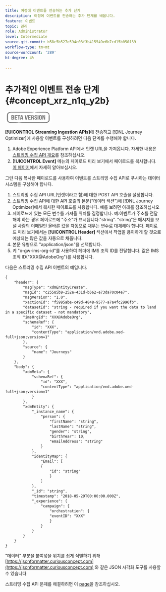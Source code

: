 ```yaml
---
title: 여정에 이벤트를 전송하는 추가 단계
description: 여정에 이벤트를 전송하는 추가 단계를 배웁니다.
feature: 이벤트
topic: 관리
role: Administrator
level: Intermediate
source-git-commit: b58c5b527e594c03f3b415549e6b7cd15b050139
workflow-type: tm+mt
source-wordcount: '289'
ht-degree: 4%

---
```


# 추가적인 이벤트 전송 단계 {#concept_xrz_n1q_y2b}

![](../assets/do-not-localize/badge.png)

**[!UICONTROL Streaming Ingestion APIs]**&#x200B;에 전송하고 [!DNL Journey Optimizer]에 사용할 이벤트를 구성하려면 다음 단계를 수행해야 합니다.

1. Adobe Experience Platform API에서 인렛 URL을 가져옵니다. 자세한 내용은 [스트리밍 수집 API 개요](https://experienceleague.adobe.com/docs/experience-platform/ingestion/streaming/overview.html)를 참조하십시오.
1. **[!UICONTROL Event]** 메뉴의 페이로드 미리 보기에서 페이로드를 복사합니다. [이 페이지](../event/about-creating.md#define-the-payload-fields)에서 자세히 알아보십시오.

그런 다음 복사한 페이로드를 사용하여 이벤트를 스트리밍 수집 API로 푸시하는 데이터 시스템을 구성해야 합니다.

1. 스트리밍 수집 API URL(인렛이라고 함)에 대한 POST API 호출을 설정합니다.
1. 스트리밍 수집 API에 대한 API 호출의 본문(&quot;데이터 섹션&quot;)에 [!DNL Journey Optimizer]에서 복사한 페이로드를 사용합니다. 예를 보려면 아래를 참조하십시오
1. 페이로드에 있는 모든 변수를 가져올 위치를 결정합니다. 예:이벤트가 주소를 전달해야 하는 경우 페이로드에 &quot;주소&quot;가 표시됩니다.&quot;string&quot;. &quot;string&quot;은 메시지를 보낼 사람의 이메일인 올바른 값을 자동으로 채우는 변수로 대체해야 합니다. 페이로드 미리 보기에서는 **[!UICONTROL Header]** 섹션에서 작업을 용이하게 할 것으로 예상되는 많은 값을 자동으로 채웁니다.
1. 본문 유형으로 &quot;application/json&quot;을 선택합니다.
1. 키 &quot;x-gw-ims-org-id&quot;를 사용하여 헤더에 IMS 조직 ID를 전달합니다. 값은 IMS 조직 ID(&quot;XXX@AdobeOrg&quot;)를 사용합니다.

다음은 스트리밍 수집 API 이벤트의 예입니다.

```
{
    "header": {
        "msgType": "xdmEntityCreate",
        "msgId": "c25585b9-252e-431d-b562-e73da70c04e7",
        "msgVersion": "1.0",
        "xactionId": "f5995abe-c49d-4848-9577-a7a4fc2996fb",
        "datasetId": "string - required if you want the data to land in a specific dataset - not mandatory",
        "imsOrgId": "XXX@AdobeOrg",
        "schemaRef": {
            "id": "XXX",
            "contentType": "application/vnd.adobe.xed-full+json;version=1"
        },
        "source": {
            "name": "Journeys"
        }
    },
    "body": {
        "xdmMeta": {
            "schemaRef": {
                "id": "XXX",
                "contentType": "application/vnd.adobe.xed-full+json;version=1"
            }
        },
        "xdmEntity": {
            "_instance_name": {
                "person": {
                    "firstName": "string",
                    "lastName": "string",
                    "gender": "string",
                    "birthYear": 10,
                    "emailAddress": "string"
                }
            },
            "identityMap": {
                "Email": [
                {
                    "id": "string"
                    }
                ]
            },
            "_id": "string",
            "timestamp": "2018-05-29T00:00:00.000Z",
            "_experience": {
                "campaign": {
                    "orchestration": {
                    "eventID": "XXX"
                    }
                }
            }
        }
    }
}
```

&quot;데이터&quot; 부분을 붙여넣을 위치를 쉽게 식별하기 위해 [https://jsonformatter.curiousconcept.com](https://jsonformatter.curiousconcept.com) 와 같은 JSON 시각화 도구를 사용할 수 있습니다

스트리밍 수집 API 문제를 해결하려면 이 [page](https://experienceleague.adobe.com/docs/experience-platform/ingestion/streaming/troubleshooting.html)을 참조하십시오.
